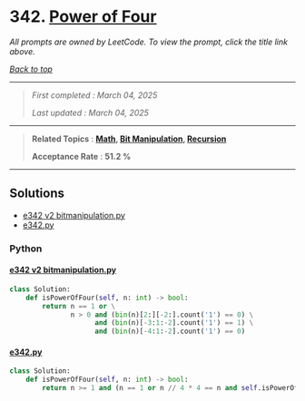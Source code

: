 # 342. [Power of Four](<https://leetcode.com/problems/power-of-four>)

*All prompts are owned by LeetCode. To view the prompt, click the title link above.*

*[Back to top](<../README.md>)*

------

> *First completed : March 04, 2025*
>
> *Last updated : March 04, 2025*

------

> **Related Topics** : **[Math](<by_topic/Math.md>), [Bit Manipulation](<by_topic/Bit Manipulation.md>), [Recursion](<by_topic/Recursion.md>)**
>
> **Acceptance Rate** : **51.2 %**

------

## Solutions

- [e342 v2 bitmanipulation.py](<../my-submissions/e342 v2 bitmanipulation.py>)
- [e342.py](<../my-submissions/e342.py>)
### Python
#### [e342 v2 bitmanipulation.py](<../my-submissions/e342 v2 bitmanipulation.py>)
```Python
class Solution:
    def isPowerOfFour(self, n: int) -> bool:
        return n == 1 or \
               n > 0 and (bin(n)[2:][-2:].count('1') == 0) \
                     and (bin(n)[-3:1:-2].count('1') == 1) \
                     and (bin(n)[-4:1:-2].count('1') == 0)
```

#### [e342.py](<../my-submissions/e342.py>)
```Python
class Solution:
    def isPowerOfFour(self, n: int) -> bool:
        return n >= 1 and (n == 1 or n // 4 * 4 == n and self.isPowerOfFour(n // 4))
```

